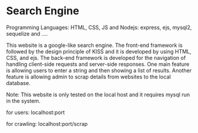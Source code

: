 # Search Engine

Programming Languages: HTML, CSS, JS and Nodejs: express, ejs, mysql2, sequelize and ....

This website is a google-like search engine. The front-end framework is followed by the design principle of KISS and it is developed by using HTML, CSS, and ejs.  The back-end framework is developed for the navigation of handling client-side requests and server-side responses. One main feature is allowing users to enter a string and then showing a list of results. Another feature is allowing admin to scrap details from websites to the local database.

Note: This website is only tested on the local host and it requires mysql run in the system.

for users:
localhost:port

for crawling:
localhost:port/scrap
